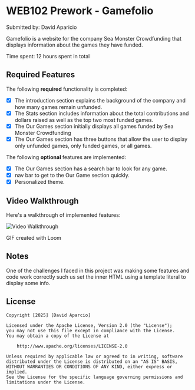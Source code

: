 # WEB102 Prework - Gamefolio

Submitted by: David Aparicio

Gamefolio is a website for the company Sea Monster Crowdfunding that displays information about the games they have funded.

Time spent: 12 hours spent in total

## Required Features

The following **required** functionality is completed:

* [x] The introduction section explains the background of the company and how many games remain unfunded.
* [x] The Stats section includes information about the total contributions and dollars raised as well as the top two most funded games.
* [x] The Our Games section initially displays all games funded by Sea Monster Crowdfunding
* [x] The Our Games section has three buttons that allow the user to display only unfunded games, only funded games, or all games.

The following **optional** features are implemented:

* [x] The Our Games section has a search bar to look for any game.
* [x] nav bar to get to the Our Game section quickly.
* [x] Personalized theme.

## Video Walkthrough

Here's a walkthrough of implemented features:

<img src='https://www.loom.com/share/e6294b027f5c4980b7306afe63faaa79?sid=7796c195-e7a6-4a08-a29d-3f19f6510729' title='Video Walkthrough' width='' alt='Video Walkthrough' />

<!-- Replace this with whatever GIF tool you used! -->
GIF created with Loom  
<!-- Recommended tools:
[Kap](https://getkap.co/) for macOS
[ScreenToGif](https://www.screentogif.com/) for Windows
[peek](https://github.com/phw/peek) for Linux. -->

## Notes

One of the challenges I faced in this project was making some features and code work correctly such us set the inner HTML using a template literal to display some info.

## License

    Copyright [2025] [David Aparcio]

    Licensed under the Apache License, Version 2.0 (the "License");
    you may not use this file except in compliance with the License.
    You may obtain a copy of the License at

        http://www.apache.org/licenses/LICENSE-2.0

    Unless required by applicable law or agreed to in writing, software
    distributed under the License is distributed on an "AS IS" BASIS,
    WITHOUT WARRANTIES OR CONDITIONS OF ANY KIND, either express or implied.
    See the License for the specific language governing permissions and
    limitations under the License.
